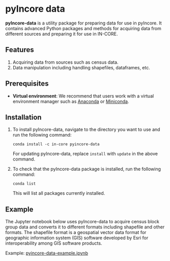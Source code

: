 # pyIncore data

**pyIncore-data** is a utility package for preparing data for use in pyIncore. It contains advanced Python packages and 
methods for acquiring data from different sources and preparing it for use in IN-CORE. 

## Features
1. Acquiring data from sources such as census data.
2. Data manipulation including handling shapefiles, dataframes, etc.

## Prerequisites

- **Virtual environment**: We recommend that users work with a virtual environment manager such as [Anaconda](https://www.anaconda.com/) 
or [Miniconda](https://docs.conda.io/en/latest/miniconda.html).

## Installation

1. To install pyIncore-data, navigate to the directory you want to use and run the following command:
    ```
    conda install -c in-core pyincore-data
    ```
   
   For updating pyIncore-data, replace `install` with `update` in the above command.
   
2. To check that the pyIncore-data package is installed, run the following command:
    ```
    conda list
    ```
   
    This will list all packages currently installed.

## Example

The Jupyter notebook below uses pyIncore-data to acquire census block group data and converts it 
to different formats including shapefile and other formats. The shapefile format is a geospatial vector data 
format for geographic information system (GIS) software developed by Esri for interoperability among GIS software products.

Example: [pyincore-data-example.ipynb](https://github.com/IN-CORE/incore-docs/blob/main/notebooks/pyincore-data-example.ipynb)
